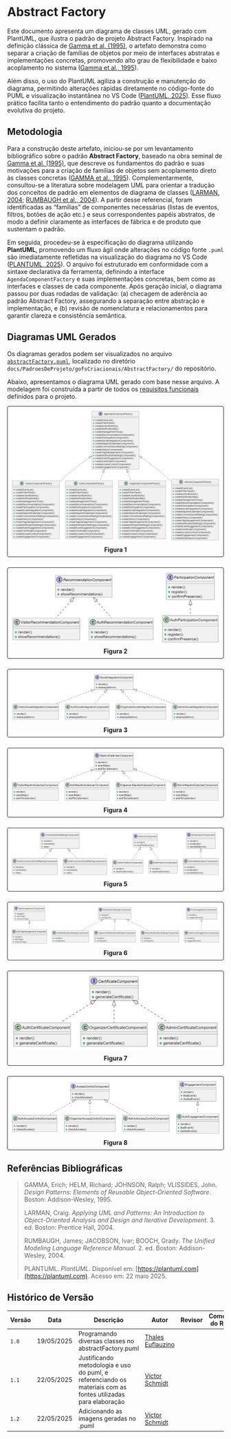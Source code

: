 # Abstract Factory

Este documento apresenta um diagrama de classes UML, gerado com PlantUML, que ilustra o padrão de projeto Abstract Factory. Inspirado na definição clássica de [Gamma et al. (1995)](#ref1), o artefato demonstra como separar a criação de famílias de objetos por meio de interfaces abstratas e implementações concretas, promovendo alto grau de flexibilidade e baixo acoplamento no sistema ([Gamma et al., 1995](#ref1)).

Além disso, o uso do PlantUML agiliza a construção e manutenção do diagrama, permitindo alterações rápidas diretamente no código-fonte do PUML e visualização instantânea no VS Code ([PlantUML, 2025](#ref2)). Esse fluxo prático facilita tanto o entendimento do padrão quanto a documentação evolutiva do projeto.

## Metodologia

Para a construção deste artefato, iniciou-se por um levantamento bibliográfico sobre o padrão **Abstract Factory**, baseado na obra seminal de [Gamma et al. (1995)](#ref1), que descreve os fundamentos do padrão e suas motivações para a criação de famílias de objetos sem acoplamento direto às classes concretas ([GAMMA et al., 1995](#ref1)). Complementarmente, consultou-se a literatura sobre modelagem UML para orientar a tradução dos conceitos de padrão em elementos de diagrama de classes ([LARMAN, 2004](#ref3); [RUMBAUGH et al., 2004](#ref4)). A partir desse referencial, foram identificadas as “famílias” de componentes necessárias (listas de eventos, filtros, botões de ação etc.) e seus correspondentes papéis abstratos, de modo a definir claramente as interfaces de fábrica e de produto que sustentam o padrão.

Em seguida, procedeu-se à especificação do diagrama utilizando **PlantUML**, promovendo um fluxo ágil onde alterações no código fonte `.puml` são imediatamente refletidas na visualização do diagrama no VS Code ([PLANTUML, 2025](#ref2)). O arquivo foi estruturado em conformidade com a sintaxe declarativa da ferramenta, definindo a interface `AgendaComponentFactory` e suas implementações concretas, bem como as interfaces e classes de cada componente. Após geração inicial, o diagrama passou por duas rodadas de validação: (a) checagem de aderência ao padrão Abstract Factory, assegurando a separação entre abstração e implementação, e (b) revisão de nomenclatura e relacionamentos para garantir clareza e consistência semântica.

## Diagramas UML Gerados

Os diagramas gerados podem ser visualizados no arquivo [`abstractFactory.puml`](./PadroesDeProjeto/gofsCriacionais/AbstractFactory/abstractFactory.md), localizado no diretório `docs/PadroesDeProjeto/gofsCriacionais/AbstractFactory/` do repositório. 

Abaixo, apresentamos o diagrama UML gerado com base nesse arquivo. A modelagem foi construída a partir de todos os [requisitos funcionais](https://unbarqdsw2025-1-turma02.github.io/2025.1-T02-G4_AgendaFCTE_Entrega_02/#/./Modelagem/requisitos) definidos para o projeto.

<center>

<style>
  .grid {
    display: grid;
    grid-template-columns: repeat(auto-fit, minmax(300px, 1fr));
    gap: 1.5rem;
    text-align: center;
  }
  .grid figure {
    margin: 0;
    padding: 0.5rem;
    border: 1px solid;     /* cor definida abaixo */
    border-radius: 4px;
  }
  .grid figcaption {
    margin-top: 0.5rem;
    font-weight: bold;
  }

  /* Light theme (docsify injeta body.theme-light) */
  body.theme-light .grid figure {
    border-color: rgba(0, 0, 0, 0.1);
  }

  /* Dark theme (docsify injeta body.theme-dark) */
  body.theme-dark .grid figure {
    border-color: rgba(255, 255, 255, 0.2);
  }
</style>

<div class="grid">
  <figure id="fig1">
    <img src="../../../assets/AbstractFactory/diagramas/diag1.png" alt="Figura 1">
    <figcaption>Figura 1</figcaption>
  </figure>
  <figure id="fig2">
    <img src="../../../assets/AbstractFactory/diagramas/diag2.png" alt="Figura 2">
    <figcaption>Figura 2</figcaption>
  </figure>
  <figure id="fig3">
    <img src="../../../assets/AbstractFactory/diagramas/diag3.png" alt="Figura 3">
    <figcaption>Figura 3</figcaption>
  </figure>
  <figure id="fig4">
    <img src="../../../assets/AbstractFactory/diagramas/diag4.png" alt="Figura 4">
    <figcaption>Figura 4</figcaption>
  </figure>
  <figure id="fig5">
    <img src="../../../assets/AbstractFactory/diagramas/diag5.png" alt="Figura 5">
    <figcaption>Figura 5</figcaption>
  </figure>
  <figure id="fig6">
    <img src="../../../assets/AbstractFactory/diagramas/diag6.png" alt="Figura 6">
    <figcaption>Figura 6</figcaption>
  </figure>
  <figure id="fig7">
    <img src="../../../assets/AbstractFactory/diagramas/diag7.png" alt="Figura 7">
    <figcaption>Figura 7</figcaption>
  </figure>
  <figure id="fig8">
    <img src="../../../assets/AbstractFactory/diagramas/diag8.png" alt="Figura 8">
    <figcaption>Figura 8</figcaption>
  </figure>
</div>

</center>

## Referências Bibliográficas

> <a id='ref1' style="text-decoration: none; color: inherit;">GAMMA, Erich; HELM, Richard; JOHNSON, Ralph; VLISSIDES, John. *Design Patterns: Elements of Reusable Object-Oriented Software*. Boston: Addison-Wesley, 1995.</a>
>
> <a id='ref3' style="text-decoration: none; color: inherit;">LARMAN, Craig. *Applying UML and Patterns: An Introduction to Object-Oriented Analysis and Design and Iterative Development*. 3. ed. Boston: Prentice Hall, 2004.</a>
>
> <a id='ref4' style="text-decoration: none; color: inherit;">RUMBAUGH, James; JACOBSON, Ivar; BOOCH, Grady. *The Unified Modeling Language Reference Manual*. 2. ed. Boston: Addison-Wesley, 2004.</a>
>
> <a id='ref2' style="text-decoration: none; color: inherit;"> PLANTUML. *PlantUML*. Disponível em: [https://plantuml.com](https://plantuml.com). Acesso em: 22 maio 2025.</a>


## Histórico de Versão

| Versão | Data | Descrição | Autor | Revisor | Comentário do Revisor |
| -- | -- | -- | -- | -- | -- |
| `1.0`  | 19/05/2025 | Programando diversas classes no abstractFactory.puml | [Thales Euflauzino](https://github.com/thaleseuflauzino) | | |
| `1.1`  | 22/05/2025 | Justificando metodologia e uso do puml, e referenciando os materiais com as fontes utilizadas para elaboração| [Víctor Schmidt](https://github.com/moonshinerd) | | |
| `1.2`  | 22/05/2025 | Adicionando as imagens geradas no .puml | [Víctor Schmidt](https://github.com/moonshinerd) | | |